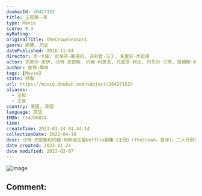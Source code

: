 ```yaml
---
doubanId: 26427152
title: 王冠第一季
type: Movie
score: 9.3
myRating: 
originalTitle: TheCrownSeason1
genre: 剧情, 历史
datePublished: 2016-11-04
director: 本·卡隆, 史蒂芬·戴德利, 菲利普·马丁, 朱里安·杰拉德
actor: 克莱尔·芙伊, 马特·史密斯, 约翰·利思戈, 凡妮莎·柯比, 丹尼尔·贝茨, 詹姆斯·希利尔, 杰瑞米·诺森, 杰瑞德·哈里斯, 阿历克斯·杰宁斯, 尼克·欧文福特, 马丁·贝肖普, 托马斯·派登, 尼克·亨德里克斯, 约翰·斯坦丁, 彼得·怀特, 保罗·索恩利, 乔治·阿斯普雷, 罗莎琳德·奈特, 维多利亚·汉密尔顿, 约翰·伍德温, 皮普·托伦斯, 帕特里克·赖卡特, 瑞贝卡·本森, 哈丽特·瓦尔特, 詹姆斯·劳伦森, 加里克·哈根, 伊恩·波特, 艾伦·威廉姆斯, 弗朗西斯·乔勒, 威尔·基恩, 克莱尔·福斯特, 乔纳森纽斯, 阿米尔·鲍特罗斯, 阿米莉亚·布摩, 约瑟夫·克洛斯卡, 安德莉·代克, 金塔雷·贝尼奥拉维特, 卡罗琳·古多尔, 大卫·叶兰德, 理查德·克里弗特, 托德·博伊斯, 迈克尔·科克伦, 海伦娜·苏贝兰德, 安娜·梅德利, 罗纳德·皮卡普, 莉娅·威廉姆斯, 比利·詹金斯, 本·迈尔斯, 凯特·菲利普斯, 斯蒂芬·迪兰, 萨拉·威克斯, 埃德·斯托帕德, 西蒙·钱德勒, 格雷·怀斯, 丽丝·麦克伦尼, 丹尼尔·英格斯, 克莱夫·弗朗西斯, 尼古拉斯·罗尔, 尼古拉斯·琼斯, 马克·坦迪, 迈克尔·卡尔金, 克里斯·戈登, 本·福克斯, 碧悠·加德斯顿, 艾琳·阿特金斯, 哈利·海顿
author: 皮特·摩根
tags: [Movie]
state: 想看
url: https://movie.douban.com/subject/26427152/
aliases:
  - 王权
  - 王座
country: 美国, 英国
language: 英语
IMDb: tt4786824
time: 
createTime: 2023-01-24 01:44:14
collectionDate: 2022-04-10
desc: 马特·史密斯和约翰·利斯高加盟Netflix剧集《王冠》(TheCrown，暂译)，二人分别饰演菲利普亲王和丘吉尔。剧集剧本由《女王》编剧彼得·摩根创作，首播集由《时时刻刻》导演史蒂芬·戴德利执导，...
date created: 2023-01-24
date modified: 2023-03-07
---
```


![image](p2384662883.jpg)

Comment:
---
